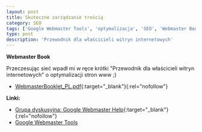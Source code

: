 ```yaml
---
layout: post
title: Skuteczne zarządzanie treścią
category: SEO
tags: ['Google Webmaster Tools', 'optymalizacja', 'SEO', 'Webmaster Book', 'webmasterBooklet_PL.pdf']
type: post
description: 'Przewodnik dla właścicieli witryn internetowych'
---
```

__Webmaster Book__

Przeczesując sieć wpadł mi w ręce krótki "Przewodnik dla właścicieli witryn internetowych" o optymalizacji stron www ;)

- [WebmasterBooklet_PL.pdf](http://google_webmaster_help-pl.googlegroups.com/web/WebmasterBooklet_PL.pdf){:target="_blank"}{:rel="nofollow"}

__Linki:__

- [Grupa dyskusyjna: Google Webmaster Help](http://groups.google.com/group/Google_Webmaster_Help-pl/topics){:target="_blank"}{:rel="nofollow"}
- [Google Webmaster Tools](/2008/02/23/google-webmaster-tools/)

